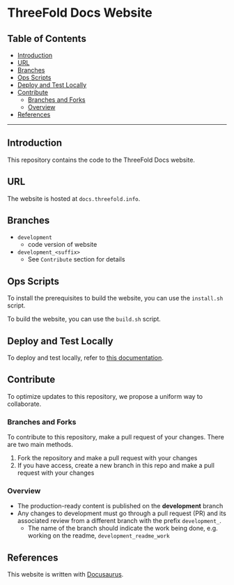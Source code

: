<h1> ThreeFold Docs Website </h1>

<h2>Table of Contents</h2>

- [Introduction](#introduction)
- [URL](#url)
- [Branches](#branches)
- [Ops Scripts](#ops-scripts)
- [Deploy and Test Locally](#deploy-and-test-locally)
- [Contribute](#contribute)
  - [Branches and Forks](#branches-and-forks)
  - [Overview](#overview)
- [References](#references)

---

## Introduction

This repository contains the code to the ThreeFold Docs website.

## URL

The website is hosted at `docs.threefold.info`.

## Branches

- `development`
  - code version of website
- `development_<suffix>`
  - See `Contribute` section for details

## Ops Scripts

To install the prerequisites to build the website, you can use the `install.sh` script.

To build the website, you can use the `build.sh` script.

## Deploy and Test Locally

To deploy and test locally, refer to [this documentation](./docs_website/README.md).

## Contribute

To optimize updates to this repository, we propose a uniform way to collaborate.

### Branches and Forks

To contribute to this repository, make a pull request of your changes. There are two main methods.

1. Fork the repository and make a pull request with your changes
2. If you have access, create a new branch in this repo and make a pull request with your changes

### Overview

- The production-ready content is published on the **development** branch
- Any changes to development must go through a pull request (PR) and its associated review from a different branch with the prefix `development_`. 
  - The name of the branch should indicate the work being done, e.g. working on the readme, `development_readme_work`

## References

This website is written with [Docusaurus](https://docusaurus.io/).